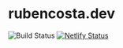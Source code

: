 # rubencosta.dev
![Build Status](https://travis-ci.org/rubenbase/rubencosta.dev.svg?branch=master)
[![Netlify Status](https://api.netlify.com/api/v1/badges/8e327620-01b9-4855-93b7-236490ce86af/deploy-status)](https://app.netlify.com/sites/jolly-colden-d5f654/deploys)
